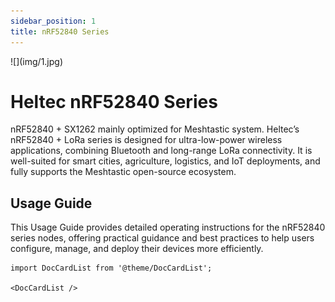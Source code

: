 ```yaml
---
sidebar_position: 1
title: nRF52840 Series
---
```


<div style={{ textAlign: 'center' }}>
  ![](img/1.jpg)
</div>

# Heltec nRF52840 Series

nRF52840 + SX1262 mainly optimized for Meshtastic system. Heltec’s nRF52840 + LoRa series is designed for ultra-low-power wireless applications, combining Bluetooth and long-range LoRa connectivity. It is well-suited for smart cities, agriculture, logistics, and IoT deployments, and fully supports the Meshtastic open-source ecosystem.

## Usage Guide

This Usage Guide provides detailed operating instructions for the nRF52840 series nodes, offering practical guidance and best practices to help users configure, manage, and deploy their devices more efficiently.

```mdx-code-block
import DocCardList from '@theme/DocCardList';

<DocCardList />
```

